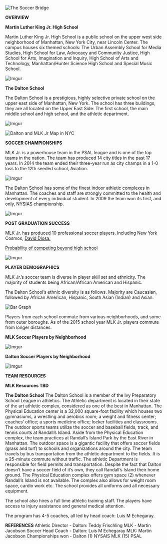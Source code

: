 ![The Soccer Bridge](http://placehold.it/300&text=the+soccer+bridge)

**OVERVIEW**

**Martin Luther King Jr. High School**
 
Martin Luther King Jr. High School is a public school on the upper west side neighborhood of Manhattan, New York City, near Lincoln Center. The campus houses six themed schools: The Urban Assembly School for Media Studies, High School for Law, Advocacy and Community Justice, High School for Arts, Imagination and Inquiry, High School of Arts and Technology, Manhattan/Hunter Science High School and Special Music School.

![Imgur](http://i.imgur.com/8MSBC5l.jpg)

**The Dalton School**

The Dalton School is a prestigious, highly selective private school on the upper east side of Manhattan, New York.  The school has three buildings, they are all located on the Upper East Side:  The first school, the main middle school and high school, and the athletic department.  

![Imgur](http://i.imgur.com/giqUm3W.jpg)

![Dalton and MLK Jr Map in NYC](http://placehold.it/300&text=map+of+dalton+and+mlk+in+manhattan)

**SOCCER CHAMPIONSHIPS**

MLK Jr. is a powerhouse team in the PSAL league and is one of the top teams in the nation. The team has produced 14 city titles in the past 17 years. In 2014 the team ended their three-year run as city champs in a 1-0 loss to the 12th seeded school, Aviation.

![Imgur](http://i.imgur.com/foECfwx.png)

The Dalton School has some of the finest indoor athletic complexes in Manhattan. The coaches and staff are strongly committed to the health and development of every individual student. In 2009 the team won its first, and only, NYSIAS championship.

![Imgur](http://i.imgur.com/Sg10sJa.png)

**POST GRADUATION SUCCESS**

MLK Jr. has produced 10 professional soccer players. Including New York Cosmos, [David Diosa.](http://www.nycosmos.com/theclub/roster/playerprofile/uuid/ccozavvq1gqo1231svc3zwvms/david-diosa) 

[Probability of competing beyond high school](http://www.ncaa.org/sites/default/files/Probability-of-going-pro-methodology_Update2013.pdf)

![Imgur](http://i.imgur.com/1SoZ0zR.png)

**PLAYER DEMOGRAPHICS**

MLK Jr.’s soccer team is diverse in player skill set and ethnicity. The majority of students being African/African American and Hispanic.

The Dalton School’s ethnic diversity is as follows. Majority are Caucasian, followed by African American, Hispanic, South Asian (Indian) and Asian.

![Bar Graph](http://placehold.it/300&text=race+comparison+bar+graph)

Players from each school commute from various neighborhoods, and some from outer boroughs. As of the 2015 school year MLK Jr. players commute from longer distances.

**MLK Soccer Players by Neighborhood**

![Imgur](http://i.imgur.com/0pAaAcp.png)

**Dalton Soccer Players by Neighborhood**

![Imgur](http://i.imgur.com/qmpiew6.png)

**TEAM RESOURCES**

**MLK Resources TBD**	

**The Dalton School**
The Dalton School is a member of the Ivy Preparatory School League in athletics.  The Athletic department is located in their state of the art athletic complex, considered as one of the best in Manhattan.  The Physical Education center is a 32,000 square-foot facility which houses two gymnasiums, a wrestling and aerobics room; a weight and fitness center; coaches’ office; a sports medicine office; locker facilities and classrooms. The outdoor sports teams utilize the soccer and baseball fields, track, and tennis courts at Randall’s Island.
Aside from the Physical Education complex, the team practices at Randall’s Island Park by the East River in Manhattan.  The outdoor space is a gigantic facility that offers soccer fields (grass and turf) to schools and organizations around the city.  The team travels by bus transportation from the athletic department to the fields. It is a 25-minute commute without traffic.  The athletic Department is responsible for field permits and transportation.  Despite the fact that Dalton doesn’t have a soccer field of it’s own, they call Randall’s Island their home ground.  The Physical Education complex offers gym space (2) whenever Randall’s Island is not available. The complex also allows for weight room space, cardio work etc.  The school provides all uniforms and all necessary equipment.
 
The school also hires a full time athletic training staff.  The players have access to injury assistance and general medical attention. 
 
The program has 4-5 coaches, all led by head coach: Luis M Echegaray.

**REFERENCES**
Athletic Director - Dalton:  Teddy Frischling
                            MLK - Martin Jacobson
Soccer Head Coach - Dalton: Luis M Echegaray
                                   MLK:    Martin Jacobson
Championships won -  Dalton (1)   NYSAIS
                                    MLK (15)    PSAL
